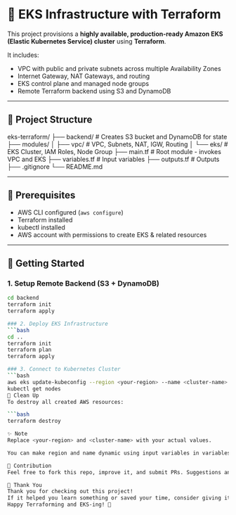 # 🚀 EKS Infrastructure with Terraform

This project provisions a **highly available, production-ready Amazon EKS (Elastic Kubernetes Service) cluster** using **Terraform**.

It includes:
- VPC with public and private subnets across multiple Availability Zones
- Internet Gateway, NAT Gateways, and routing
- EKS control plane and managed node groups
- Remote Terraform backend using S3 and DynamoDB

---

## 📁 Project Structure

eks-terraform/
├── backend/ # Creates S3 bucket and DynamoDB for state
├── modules/
│ ├── vpc/ # VPC, Subnets, NAT, IGW, Routing
│ └── eks/ # EKS Cluster, IAM Roles, Node Group
├── main.tf # Root module - invokes VPC and EKS
├── variables.tf # Input variables
├── outputs.tf # Outputs
├── .gitignore
└── README.md


---

## 🔧 Prerequisites

- AWS CLI configured (`aws configure`)
- Terraform installed
- kubectl installed
- AWS account with permissions to create EKS & related resources

---

## 🚀 Getting Started

### 1. Setup Remote Backend (S3 + DynamoDB)

```bash
cd backend
terraform init
terraform apply

### 2. Deploy EKS Infrastructure
```bash
cd ..
terraform init
terraform plan
terraform apply

### 3. Connect to Kubernetes Cluster
```bash
aws eks update-kubeconfig --region <your-region> --name <cluster-name>
kubectl get nodes
🧹 Clean Up
To destroy all created AWS resources:

```bash
terraform destroy

✨ Note
Replace <your-region> and <cluster-name> with your actual values.

You can make region and name dynamic using input variables in variables.tf.

🙌 Contribution
Feel free to fork this repo, improve it, and submit PRs. Suggestions and improvements are welcome!

🙏 Thank You
Thank you for checking out this project!
If it helped you learn something or saved your time, consider giving it a ⭐️ on GitHub.
Happy Terraforming and EKS-ing! 🚀